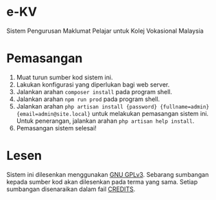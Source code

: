 # e-KV
Sistem Pengurusan Maklumat Pelajar untuk Kolej Vokasional Malaysia

# Pemasangan
1.  Muat turun sumber kod sistem ini.
2.  Lakukan konfigurasi yang diperlukan bagi web server.
3.  Jalankan arahan `composer install` pada program shell.
5.  Jalankan arahan `npm run prod` pada program shell.
6.  Jalankan arahan `php artisan install {password} {fullname=admin} {email=admin@site.local}` untuk melakukan pemasangan sistem ini. Untuk penerangan, jalankan arahan `php artisan help install`.
7.  Pemasangan sistem selesai!

# Lesen
Sistem ini dilesenkan menggunakan [GNU GPLv3](https://www.gnu.org/licenses/gpl-3.0.txt). Sebarang sumbangan kepada sumber kod akan dilesenkan pada terma yang sama. Setiap sumbangan disenaraikan dalam fail [CREDITS](CREDITS).
